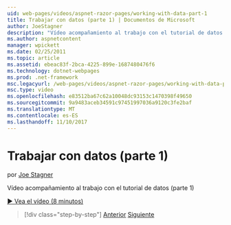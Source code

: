 ```yaml
---
uid: web-pages/videos/aspnet-razor-pages/working-with-data-part-1
title: Trabajar con datos (parte 1) | Documentos de Microsoft
author: JoeStagner
description: "Vídeo acompañamiento al trabajo con el tutorial de datos (parte 1)"
ms.author: aspnetcontent
manager: wpickett
ms.date: 02/25/2011
ms.topic: article
ms.assetid: ebeac83f-2bca-4225-899e-1687480476f6
ms.technology: dotnet-webpages
ms.prod: .net-framework
msc.legacyurl: /web-pages/videos/aspnet-razor-pages/working-with-data-part-1
msc.type: video
ms.openlocfilehash: e83512ba67c62a10048dc93153c1470398f49650
ms.sourcegitcommit: 9a9483aceb34591c97451997036a9120c3fe2baf
ms.translationtype: MT
ms.contentlocale: es-ES
ms.lasthandoff: 11/10/2017
---
```

<a name="working-with-data-part-1"></a>Trabajar con datos (parte 1)
====================
por [Joe Stagner](https://github.com/JoeStagner)

Vídeo acompañamiento al trabajo con el tutorial de datos (parte 1)

[&#9654; Vea el vídeo (8 minutos)](https://channel9.msdn.com/Blogs/ASP-NET-Site-Videos/working-with-data-part-1)

>[!div class="step-by-step"]
[Anterior](working-with-forms-part-2.md)
[Siguiente](working-with-data-part-2.md)
